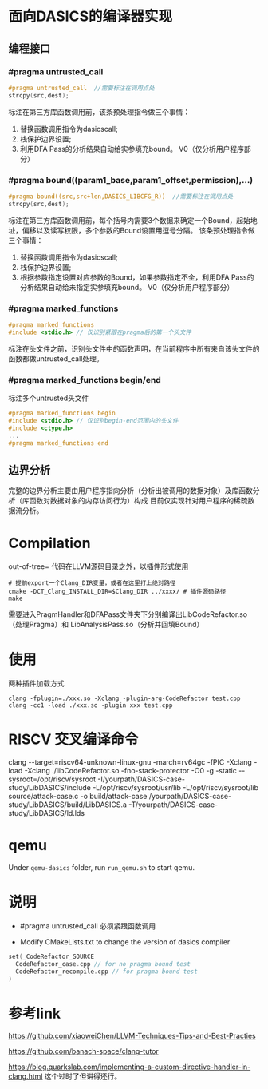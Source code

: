 # 面向DASICS的编译器实现
## 编程接口
### #pragma untrusted_call
  ```C
  #pragma untrusted_call  //需要标注在调用点处
  strcpy(src,dest);
  ```
  标注在第三方库函数调用前，该条预处理指令做三个事情：
  1. 替换函数调用指令为dasicscall;
  2. 栈保护边界设置;
  3. 利用DFA Pass的分析结果自动给实参填充bound。
  V0（仅分析用户程序部分）

### #pragma bound((param1_base,param1_offset,permission),...)
  ```C
  #pragma bound((src,src+len,DASICS_LIBCFG_R))  //需要标注在调用点处
  strcpy(src,dest);
  ```
  标注在第三方库函数调用前，每个括号内需要3个数据来确定一个Bound，起始地址，偏移以及读写权限，多个参数的Bound设置用逗号分隔。
  该条预处理指令做三个事情：
  1. 替换函数调用指令为dasicscall;
  2. 栈保护边界设置;
  3. 根据参数指定设置对应参数的Bound，如果参数指定不全，利用DFA Pass的分析结果自动给未指定实参填充bound。
   V0（仅分析用户程序部分）

### #pragma marked_functions
  ```C 
  #pragma marked_functions
  #include <stdio.h> // 仅识别紧跟在pragma后的第一个头文件
  ```
  标注在头文件之前，识别头文件中的函数声明，在当前程序中所有来自该头文件的函数都做untrusted_call处理。

### #pragma marked_functions begin/end
  标注多个untrusted头文件
  ```C 
  #pragma marked_functions begin
  #include <stdio.h> // 仅识别begin-end范围内的头文件
  #include <ctype.h>
  ...
  #pragma marked_functions end
  ```
## 边界分析
完整的边界分析主要由用户程序指向分析（分析出被调用的数据对象）及库函数分析（库函数对数据对象的内存访问行为）构成
目前仅实现针对用户程序的稀疏数据流分析。

# Compilation
out-of-tree= 代码在LLVM源码目录之外，以插件形式使用
```Shell
# 提前export一个Clang_DIR变量，或者在这里打上绝对路径
cmake -DCT_Clang_INSTALL_DIR=$Clang_DIR ../xxxx/ # 插件源码路径
make
```
需要进入PragmHandler和DFAPass文件夹下分别编译出LibCodeRefactor.so （处理Pragma）和 LibAnalysisPass.so（分析并回填Bound）

# 使用
两种插件加载方式
```Shell
clang -fplugin=./xxx.so -Xclang -plugin-arg-CodeRefactor test.cpp
clang -cc1 -load ./xxx.so -plugin xxx test.cpp
```

# RISCV 交叉编译命令
 clang --target=riscv64-unknown-linux-gnu -march=rv64gc -fPIC -Xclang -load -Xclang ./libCodeRefactor.so -fno-stack-protector -O0 -g -static --sysroot=/opt/riscv/sysroot -I/yourpath/DASICS-case-study/LibDASICS/include  -L/opt/riscv/sysroot/usr/lib -L/opt/riscv/sysroot/lib source/attack-case.c -o build/attack-case /yourpath/DASICS-case-study/LibDASICS/build/LibDASICS.a -T/yourpath/DASICS-case-study/LibDASICS/ld.lds 

# qemu
Under `qemu-dasics` folder, run `run_qemu.sh` to start qemu.

# 说明
+ #pragma untrusted_call 必须紧跟函数调用

+ Modify CMakeLists.txt to change the version of dasics compiler

```C
set(_CodeRefactor_SOURCE
  CodeRefactor_case.cpp // for no pragma bound test
  CodeRefactor_recompile.cpp // for pragma bound test
)
```

# 参考link
https://github.com/xiaoweiChen/LLVM-Techniques-Tips-and-Best-Practies

https://github.com/banach-space/clang-tutor

https://blog.quarkslab.com/implementing-a-custom-directive-handler-in-clang.html 
这个过时了但讲得还行。